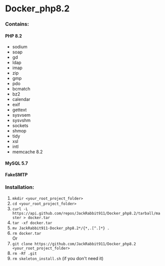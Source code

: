 # Docker_php8.2

### Contains:
#### PHP 8.2
- sodium
- soap
- gd
- ldap
- imap
- zip
- gmp
- pdo
- bcmatch
- bz2
- calendar
- exif
- gettext
- sysvsem
- sysvshm
- sockets
- shmop
- tidy
- xsl
- intl
- memcache 8.2
#### MySQL 5.7
#### FakeSMTP

### Installation:
1. `mkdir <your_root_project_folder>`  
2. `cd <your_root_project_folder>`
3. `curl -L https://api.github.com/repos/JackRabbit911/Docker_php8.2/tarball/master > docker.tar`
4. `tar -xf docker.tar`
5. `mv JackRabbit911-Docker_php8.2*/{*,.[^.]*} .`
6. `rm docker.tar`  
Or
1. `git clone https://github.com/JackRabbit911/Docker_php8.2 <your_root_project_folder>`
2. `rm -Rf .git`
3. `rm skeleton_install.sh` (if you don't need it)
